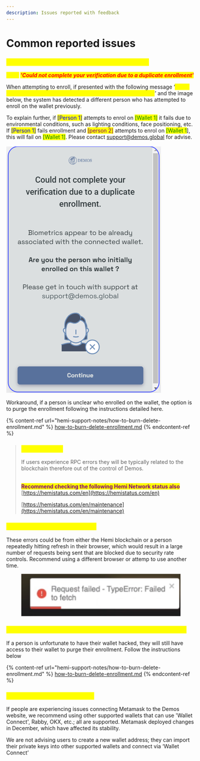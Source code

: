 ```yaml
---
description: Issues reported with feedback
---
```


# Common reported issues

### _<mark style="color:yellow;">#1 Enrollment failed due to duplicate enrollment</mark>_

_<mark style="color:yellow;">**Error**</mark>**&#x20;**<mark style="color:red;">**'Could not complete your verification due to a duplicate enrollment'**</mark>_

When attempting to enroll, if presented with the following message ‘_<mark style="color:yellow;">Could not complete your verification due to a duplicate enrollment</mark>_’ and the image below, the system has detected a different person who has attempted to enroll on the wallet previously.

&#x20;To explain further, if <mark style="color:blue;">\[Person 1]</mark> attempts to enrol on <mark style="color:green;">\[Wallet 1]</mark> it fails due to environmental conditions, such as lighting conditions, face positioning, etc. If <mark style="color:blue;">\[Person 1]</mark> fails enrollment and <mark style="color:purple;">\[person 2]</mark> attempts to enrol on <mark style="color:green;">\[Wallet 1</mark>], this will fail on <mark style="color:green;">\[Wallet 1]</mark>. Please contact support@demos.global for advise.\
\
![](<../../.gitbook/assets/image (5).png>)

Workaround, if a person is unclear who enrolled on the wallet, the option is to purge the enrollment following the instructions detailed here.&#x20;

{% content-ref url="hemi-support-notes/how-to-burn-delete-enrollment.md" %}
[how-to-burn-delete-enrollment.md](hemi-support-notes/how-to-burn-delete-enrollment.md)
{% endcontent-ref %}

> ### <mark style="color:yellow;">#2 RPC Errors</mark>&#x20;
>
> If users experience RPC errors they will be typically related to the blockchain therefore out of the control of Demos.&#x20;
>
> \
> <mark style="color:purple;">**Recommend checking the following Hemi Network status also**</mark>\
> [https://hemistatus.com/en](https://hemistatus.com/en)
>
> [https://hemistatus.com/en/maintenance](https://hemistatus.com/en/maintenance)

### <mark style="color:yellow;">#3 Request failed—TypeError’</mark>

These errors could be from either the Hemi blockchain or a person repeatedly hitting refresh in their browser, which would result in a large number of requests being sent that are blocked due to security rate controls. Recommend using a different browser or attemp to use another time.

<figure><img src="../../.gitbook/assets/image (1).png" alt=""><figcaption></figcaption></figure>

### <mark style="color:yellow;">#4 My wallet has been hacked and require to change wallets</mark>

If a person is unfortunate to have their wallet hacked, they will still have access to their wallet to purge their enrollment. Follow the instructions below

{% content-ref url="hemi-support-notes/how-to-burn-delete-enrollment.md" %}
[how-to-burn-delete-enrollment.md](hemi-support-notes/how-to-burn-delete-enrollment.md)
{% endcontent-ref %}



### <mark style="color:yellow;">#5 \[Wallet connection Errors]</mark>

&#x20;If people are experiencing issues connecting Metamask to the Demos website, we recommend using other supported wallets that can use 'Wallet Connect', Rabby, OKX, etc.; all are supported. Metamask deployed changes in December, which have affected its stability.

We are not advising users to create a new wallet address; they can import their private keys into other supported wallets and connect via ‘Wallet Connect’
